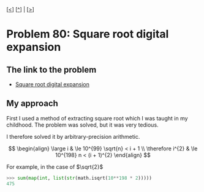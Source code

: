 \[[<](./p0079.md)] \[[^](../README.md)] | \[[>](./p0081.md)]

# Problem 80: Square root digital expansion

## The link to the problem

- [Square root digital expansion](https://projecteuler.net/problem=80)

## My approach

First I used a method of extracting square root which I was taught in my childhood.
The problem was solved, but it was very tedious.

I therefore solved it by arbitrary-precision arithmetic.

$$
\begin{align}
\large i & \le 10^{99} \sqrt{n} < i + 1 \\
\therefore i^{2} & \le 10^{198} n < (i + 1)^{2}
\end{align}
$$

For example, in the case of $\sqrt{2}$

```python
>>> sum(map(int, list(str(math.isqrt(10**198 * 2)))))
475
```
